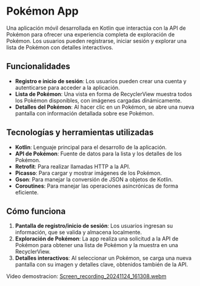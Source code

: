 # Pokémon App

Una aplicación móvil desarrollada en Kotlin que interactúa con la API de Pokémon para ofrecer una experiencia completa de exploración de Pokémon. Los usuarios pueden registrarse, iniciar sesión y explorar una lista de Pokémon con detalles interactivos.

## Funcionalidades

- **Registro e inicio de sesión**: Los usuarios pueden crear una cuenta y autenticarse para acceder a la aplicación.
- **Lista de Pokémon**: Una vista en forma de RecyclerView muestra todos los Pokémon disponibles, con imágenes cargadas dinámicamente.
- **Detalles del Pokémon**: Al hacer clic en un Pokémon, se abre una nueva pantalla con información detallada sobre ese Pokémon.

## Tecnologías y herramientas utilizadas

- **Kotlin**: Lenguaje principal para el desarrollo de la aplicación.
- **API de Pokémon**: Fuente de datos para la lista y los detalles de los Pokémon.
- **Retrofit**: Para realizar llamadas HTTP a la API.
- **Picasso**: Para cargar y mostrar imágenes de los Pokémon.
- **Gson**: Para manejar la conversión de JSON a objetos de Kotlin.
- **Coroutines**: Para manejar las operaciones asincrónicas de forma eficiente.

## Cómo funciona

1. **Pantalla de registro/inicio de sesión**: Los usuarios ingresan su información, que se valida y almacena localmente.
2. **Exploración de Pokémon**: La app realiza una solicitud a la API de Pokémon para obtener una lista de Pokémon y la muestra en una RecyclerView.
3. **Detalles interactivos**: Al seleccionar un Pokémon, se carga una nueva pantalla con su imagen y detalles clave, obtenidos también de la API.

Video demostracion:
[Screen_recording_20241124_161308.webm](https://github.com/user-attachments/assets/607bb424-de56-495d-862c-a29ff24747ec)
